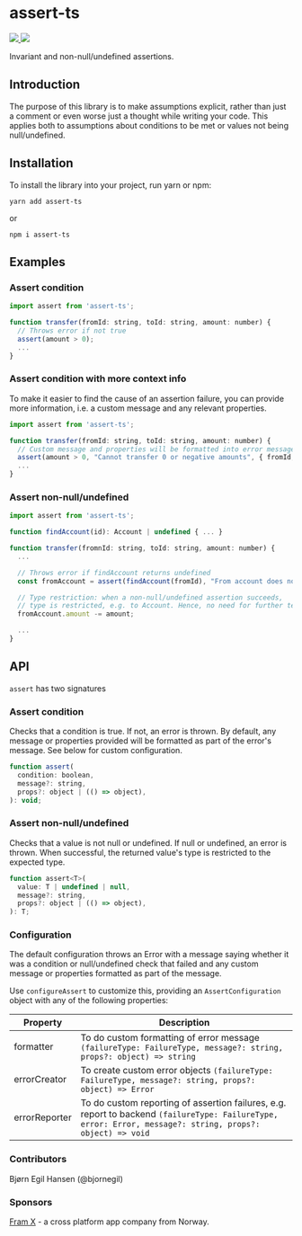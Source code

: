 # assert-ts

<a href="https://www.npmjs.com/package/assert-ts">
  <img src="https://img.shields.io/npm/v/assert-ts.svg?style=flat-square">
</a>
<a href="https://opensource.org/licenses/ISC"><img src="https://img.shields.io/badge/License-ISC-blue.svg"></a>

Invariant and non-null/undefined assertions.

## Introduction

The purpose of this library is to make assumptions explicit, rather than just a comment or even worse just a thought while writing your code. This applies both to assumptions about conditions to be met or values not being null/undefined.

## Installation

To install the library into your project, run yarn or npm:

`yarn add assert-ts`

or

`npm i assert-ts`

## Examples

### Assert condition

```javascript
import assert from 'assert-ts';

function transfer(fromId: string, toId: string, amount: number) {
  // Throws error if not true
  assert(amount > 0);
  ...
}

```

### Assert condition with more context info

To make it easier to find the cause of an assertion failure, you can provide more information, i.e. a custom message and any relevant properties.

```javascript
import assert from 'assert-ts';

function transfer(fromId: string, toId: string, amount: number) {
  // Custom message and properties will be formatted into error message
  assert(amount > 0, "Cannot transfer 0 or negative amounts", { fromId, toId, ammount });
  ...
}

```

### Assert non-null/undefined

```javascript
import assert from 'assert-ts';

function findAccount(id): Account | undefined { ... }

function transfer(fromnId: string, toId: string, amount: number) {
  ...

  // Throws error if findAccount returns undefined
  const fromAccount = assert(findAccount(fromId), "From account does not exist", { fromId});

  // Type restriction: when a non-null/undefined assertion succeeds,
  // type is restricted, e.g. to Account. Hence, no need for further testing of undefined/null
  fromAccount.amount -= amount;

  ...
}

```

## API

`assert` has two signatures

### Assert condition

Checks that a condition is true. If not, an error is thrown. By default, any message or properties provided will be formatted as part of the error's message. See below for custom configuration.

```javascript
function assert(
  condition: boolean,
  message?: string,
  props?: object | (() => object),
): void;
```

### Assert non-null/undefined

Checks that a value is not null or undefined. If null or undefined, an error is thrown. When successful, the returned value's type is restricted to the expected type.

```javascript
function assert<T>(
  value: T | undefined | null,
  message?: string,
  props?: object | (() => object),
): T;
```

### Configuration

The default configuration throws an Error with a message saying whether it was a condition or null/undefined check that failed and any custom message or properties formatted as part of the message.

Use `configureAssert` to customize this, providing an `AssertConfiguration` object with any of the following properties:

| Property      | Description                                                                                                                                               |
| ------------- | --------------------------------------------------------------------------------------------------------------------------------------------------------- |
| formatter     | To do custom formatting of error message `(failureType: FailureType, message?: string, props?: object) => string`                                         |
| errorCreator  | To create custom error objects `(failureType: FailureType, message?: string, props?: object) => Error`                                                    |
| errorReporter | To do custom reporting of assertion failures, e.g. report to backend `(failureType: FailureType, error: Error, message?: string, props?: object) => void` |

### Contributors

Bjørn Egil Hansen (@bjornegil)

### Sponsors

[Fram X](https://framx.no) - a cross platform app company from Norway.
